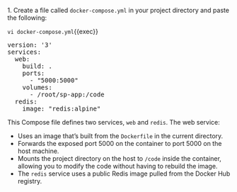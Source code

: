 1\. Create a file called `docker-compose.yml` in your project directory and paste the following:

`vi docker-compose.yml`{{exec}}

<pre class="file" data-filename="docker-compose.yml" data-target="replace">
version: '3'
services:
  web:
    build: .
    ports:
      - "5000:5000"
    volumes:
      - /root/sp-app:/code
  redis:
    image: "redis:alpine"
</pre>

This Compose file defines two services, `web` and `redis`. The web service:
- Uses an image that’s built from the `Dockerfile` in the current directory.
- Forwards the exposed port 5000 on the container to port 5000 on the host machine.
- Mounts the project directory on the host to `/code` inside the container, allowing you to modify the code without having to rebuild the image.
- The `redis` service uses a public Redis image pulled from the Docker Hub registry.